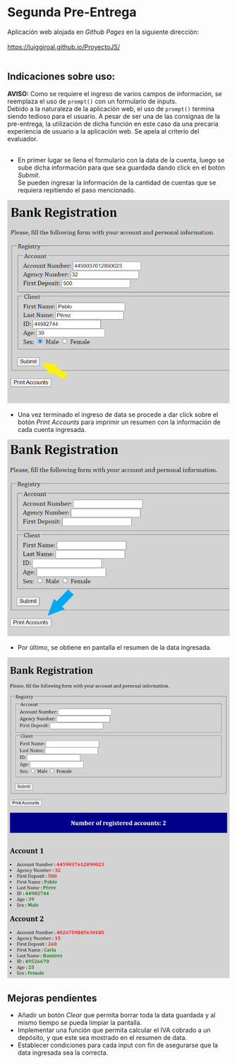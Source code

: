 # Segunda Pre-Entrega

Aplicación web alojada en _Github Pages_ en la siguiente
dirección:<br><br>
https://luiggiroal.github.io/ProyectoJS/
<br><br>

## Indicaciones sobre uso:

**AVISO:** Como se requiere el ingreso de varios campos de información,
se reemplaza el uso de `prompt()` con un formulario de
inputs.<br>
Debido a la naturaleza de la aplicación web, el
uso de `prompt()` termina siendo tedioso para el usuario.
A pesar de ser una de las consignas de la pre-entrega, la
utilización de dicha función en este caso da una precaria
experiencia de usuario a la aplicación web. Se apela al
criterio del evaluador.<br><br>

- En primer lugar se llena el formulario con la data de la cuenta, luego
  se sube dicha información para que sea guardada dando click en el botón _Submit_.<br>
  Se pueden ingresar la información de la cantidad de cuentas que se
  requiera repitiendo el paso mencionado.

![First](./misc/first.png)

- Una vez terminado el ingreso de data se procede a dar click sobre
  el botón _Print Accounts_ para imprimir un resumen con la
  información de cada cuenta ingresada.

![Second](./misc/second.png)

- Por último, se obtiene en pantalla el resumen de la data ingresada.

![Final](./misc/final.png)

## Mejoras pendientes

- Añadir un botón _Clear_ que permita borrar toda la data guardada y
  al mismo tiempo se pueda limpiar la pantalla.
- Implementar una función que permita calcular el IVA cobrado a un
  depósito, y que este sea mostrado en el resumen de data.
- Establecer condiciones para cada input con fin de asegurarse que la
  data ingresada sea la correcta.

